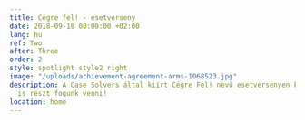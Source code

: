 ```yaml
---
title: Cégre fel! - esetverseny
date: 2018-09-18 00:00:00 +02:00
lang: hu
ref: Two
after: Three
order: 2
style: spotlight style2 right
image: "/uploads/achievement-agreement-arms-1068523.jpg"
description: A Case Solvers által kiírt Cégre Fel! nevű esetversenyen két csapattal
  is részt fogunk venni!
location: home
---
```


